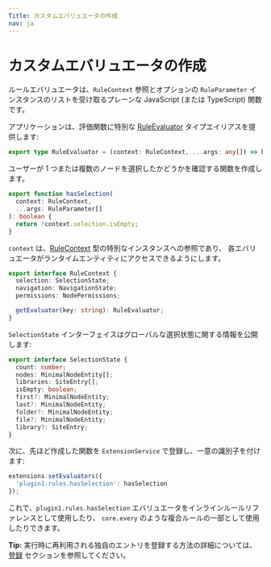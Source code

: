 ```yaml
---
Title: カスタムエバリュエータの作成
nav: ja
---
```


# カスタムエバリュエータの作成

ルールエバリュエータは、`RuleContext` 参照とオプションの `RuleParameter` インスタンスのリストを受け取るプレーンな JavaScript (または TypeScript) 関数です。

アプリケーションは、評価関数に特別な
[RuleEvaluator](https://github.com/Alfresco/alfresco-ng2-components/blob/development/lib/extensions/src/lib/config/rule.extensions.ts)
タイプエイリアスを提供します:

```ts
export type RuleEvaluator = (context: RuleContext, ...args: any[]) => boolean;
```

ユーザーが 1 つまたは複数のノードを選択したかどうかを確認する関数を作成します。

```ts
export function hasSelection(
  context: RuleContext,
  ...args: RuleParameter[]
): boolean {
  return !context.selection.isEmpty;
}
```

`context` は、[RuleContext](https://github.com/Alfresco/alfresco-ng2-components/blob/development/lib/extensions/src/lib/config/rule.extensions.ts) 型の特別なインスタンスへの参照であり、
各エバリュエータがランタイムエンティティにアクセスできるようにします。

```ts
export interface RuleContext {
  selection: SelectionState;
  navigation: NavigationState;
  permissions: NodePermissions;

  getEvaluator(key: string): RuleEvaluator;
}
```

`SelectionState` インターフェイスはグローバルな選択状態に関する情報を公開します:

```ts
export interface SelectionState {
  count: number;
  nodes: MinimalNodeEntity[];
  libraries: SiteEntry[];
  isEmpty: boolean;
  first?: MinimalNodeEntity;
  last?: MinimalNodeEntity;
  folder?: MinimalNodeEntity;
  file?: MinimalNodeEntity;
  library?: SiteEntry;
}
```

次に、先ほど作成した関数を `ExtensionService` で登録し、一意の識別子を付けます:

```ts
extensions.setEvaluators({
  'plugin1.rules.hasSelection': hasSelection
});
```

これで、`plugin1.rules.hasSelection` エバリュエータをインラインルールリファレンスとして使用したり、
`core.every` のような複合ルールの一部として使用したりできます。

**Tip:** 実行時に再利用される独自のエントリを登録する方法の詳細については、
[登録](/ja/extending/registration) セクションを参照してください。
